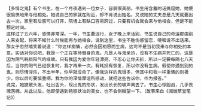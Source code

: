 	【多情之鬼】有个书生，在一个月夜遇到一位女子，容貌很美丽。书生用含蓄的话挑逗她，她便很愉快地来与他相处。她说自己的家就在附近，却不肯说出姓名。又说她的丈夫总是几天就要出去一次，家里有后窗可以打开，院墙上有缺口容易跨过，只要有机会就会来与他相会，但是不能预定时间。
	这样过了五六年，感情非常深。一年，书生要远行，女子晚上来话别，书生说自己的命运都由别人来支配，将来不知什么时候能再与她相会。说到这里，书生不胜伤感留恋，哽咽说不出话来。
	那女子忽然嘻笑着说道：“你这样痴情，必然会因相思而生病，这可不是当初我来与你相处的本意。实话对你说吧，我是一个正在等待替身的鬼。凡是人与鬼亲热，没有不生病并死亡的，这是因为阴气耗损阳气的缘故。只有我因为爱你年轻漂亮，不忍心让你夭折，所以一定要每隔七八天后，当你的阳气已经恢复时，我才再来一次。有耗损有恢复，所以你没有生病。假使你遇到别的鬼，则尽情淫乐，不出半年，你早就没命了。像我这样的鬼很多，但其中和我一样重情的则极少，你以后可要慎重啊。我为你的深情厚谊所感动，就把这些告诉你，作为报答。”
	说完，她披散头发，吐出舌头，现出鬼的形状，发出长长的啸声离去了。书生心惊胆战，几乎丧魂落魄。从此以后，他即使遇到艳丽妖冶的美女，也不会侧眼望一下。（故事来自《阅微草堂笔记》）
---
